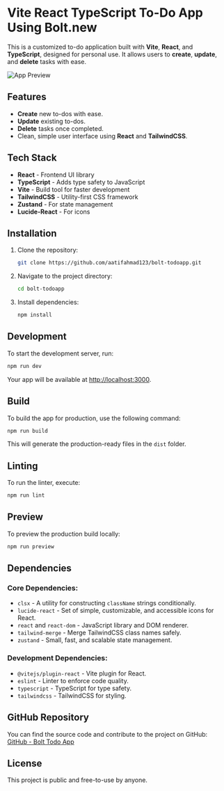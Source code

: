 # Vite React TypeScript To-Do App Using Bolt.new

This is a customized to-do application built with **Vite**, **React**, and **TypeScript**, designed for personal use. It allows users to **create**, **update**, and **delete** tasks with ease.

![App Preview](https://i.imgur.com/FRB2G8k.png)

## Features

- **Create** new to-dos with ease.
- **Update** existing to-dos.
- **Delete** tasks once completed.
- Clean, simple user interface using **React** and **TailwindCSS**.

## Tech Stack

- **React** - Frontend UI library
- **TypeScript** - Adds type safety to JavaScript
- **Vite** - Build tool for faster development
- **TailwindCSS** - Utility-first CSS framework
- **Zustand** - For state management
- **Lucide-React** - For icons

## Installation

1. Clone the repository:

   ```bash
   git clone https://github.com/aatifahmad123/bolt-todoapp.git
   ```

2. Navigate to the project directory:

   ```bash
   cd bolt-todoapp
   ```

3. Install dependencies:

   ```bash
   npm install
   ```

## Development

To start the development server, run:

```bash
npm run dev
```

Your app will be available at [http://localhost:3000](http://localhost:3000).

## Build

To build the app for production, use the following command:

```bash
npm run build
```

This will generate the production-ready files in the `dist` folder.

## Linting

To run the linter, execute:

```bash
npm run lint
```

## Preview

To preview the production build locally:

```bash
npm run preview
```

## Dependencies

### Core Dependencies:

- `clsx` - A utility for constructing `className` strings conditionally.
- `lucide-react` - Set of simple, customizable, and accessible icons for React.
- `react` and `react-dom` - JavaScript library and DOM renderer.
- `tailwind-merge` - Merge TailwindCSS class names safely.
- `zustand` - Small, fast, and scalable state management.

### Development Dependencies:

- `@vitejs/plugin-react` - Vite plugin for React.
- `eslint` - Linter to enforce code quality.
- `typescript` - TypeScript for type safety.
- `tailwindcss` - TailwindCSS for styling.

## GitHub Repository

You can find the source code and contribute to the project on GitHub: [GitHub - Bolt Todo App](https://github.com/aatifahmad123/bolt-todoapp)

## License

This project is public and free-to-use by anyone.
